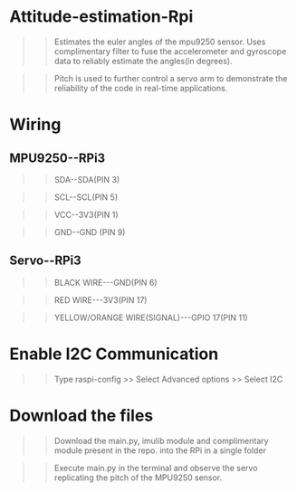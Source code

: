 # Attitude-estimation-Rpi

>>Estimates the euler angles of the mpu9250 sensor. Uses complimentary filter to fuse the accelerometer and gyroscope data to reliably estimate the angles(in degrees).

>>Pitch is used to further control a servo arm to demonstrate the reliability of the code in real-time applications.

# Wiring 

## MPU9250--RPi3

>>SDA--SDA(PIN 3)

>>SCL--SCL(PIN 5)

>>VCC--3V3(PIN 1)

>>GND--GND (PIN 9)

## Servo--RPi3

>> BLACK WIRE---GND(PIN 6)

>> RED WIRE---3V3(PIN 17)

>> YELLOW/ORANGE WIRE(SIGNAL)---GPIO 17(PIN 11)


# Enable I2C Communication

>> Type raspi-config >> Select Advanced options >> Select I2C

# Download the files
>>Download the main.py, imulib module and complimentary module present in the repo. into the RPi in a single folder

>>Execute main.py in the terminal and observe the servo replicating the pitch of the MPU9250 sensor.


